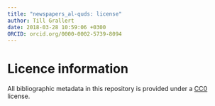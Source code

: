 ```yaml
---
title: "newspapers_al-quds: license"
author: Till Grallert
date: 2018-03-28 10:59:06 +0300
ORCID: orcid.org/0000-0002-5739-8094
---
```


# Licence information

All bibliographic metadata in this repository is provided under a [CC0](https://creativecommons.org/publicdomain/zero/1.0/) license.
